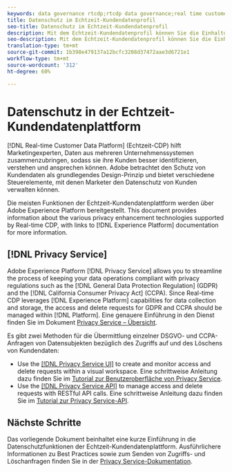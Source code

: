 ```yaml
---
keywords: data governance rtcdp;rtcdp data governance;real time customer data profile data governance;privacy rtcdp;rtcdp privacy
title: Datenschutz im Echtzeit-Kundendatenprofil
seo-title: Datenschutz im Echtzeit-Kundendatenprofil
description: Mit dem Echtzeit-Kundendatenprofil können Sie die Einhaltung von Datenschutzbestimmungen bei Ihren Datenvorgängen optimieren.
seo-description: Mit dem Echtzeit-Kundendatenprofil können Sie die Einhaltung von Datenschutzbestimmungen bei Ihren Datenvorgängen optimieren.
translation-type: tm+mt
source-git-commit: 1b398e479137a12bcfc3208d37472aae3d6721e1
workflow-type: tm+mt
source-wordcount: '312'
ht-degree: 60%

---
```



# Datenschutz in der Echtzeit-Kundendatenplattform

[!DNL Real-time Customer Data Platform] (Echtzeit-CDP) hilft Marketingexperten, Daten aus mehreren Unternehmenssystemen zusammenzubringen, sodass sie ihre Kunden besser identifizieren, verstehen und ansprechen können. Adobe betrachtet den Schutz von Kundendaten als grundlegendes Design-Prinzip und bietet verschiedene Steuerelemente, mit denen Marketer den Datenschutz von Kunden verwalten können.

Die meisten Funktionen der Echtzeit-Kundendatenplattform werden über Adobe Experience Platform bereitgestellt. This document provides information about the various privacy enhancement technologies supported by Real-time CDP, with links to [!DNL Experience Platform] documentation for more information.

## [!DNL Privacy Service]

Adobe Experience Platform [!DNL Privacy Service] allows you to streamline the process of keeping your data operations compliant with privacy regulations such as the [!DNL General Data Protection Regulation] (GDPR) and the [!DNL California Consumer Privacy Act] (CCPA). Since Real-time CDP leverages [!DNL Experience Platform] capabilities for data collection and storage, the access and delete requests for GDPR and CCPA should be managed within [!DNL Platform]. Eine genauere Einführung in den Dienst finden Sie im Dokument [Privacy Service – Übersicht](../../privacy-service/home.md).

Es gibt zwei Methoden für die Übermittlung einzelner DSGVO- und CCPA-Anfragen von Datensubjekten bezüglich des Zugriffs auf und des Löschens von Kundendaten:

* Use the [[!DNL Privacy Service UI]](https://gdprui.cloud.adobe.io/) to create and monitor access and delete requests within a visual workspace. Eine schrittweise Anleitung dazu finden Sie im [Tutorial zur Benutzeroberfläche von Privacy Service](../../privacy-service/ui/overview.md).
* Use the [[!DNL Privacy Service API]](https://www.adobe.io/apis/experienceplatform/home/api-reference.html#!acpdr/swagger-specs/privacy-service.yaml) to manage access and delete requests with RESTful API calls. Eine schrittweise Anleitung dazu finden Sie im [Tutorial zur Privacy Service-API](../../privacy-service/api/getting-started.md).

<!-- (Capability will not be available for November GA) 
## Opt-out capabilities

Real-time CDP provides two types of consumer opt-out capabilities:

1. **General opt-out**: (Waiting on info)
1. **Segment-level opt-out of sale**: Opt-out of sale requests are captured using the Profile Privacy mixin (see the section on "Handling opt-out requests" in the [Real-time Customer Profile overview](../../profile/home.md) for more information). Using this, you can exclude users who have opted out from a segment using boolean logic ("AND NOT") in the segment predicate.
-->

## Nächste Schritte

Das vorliegende Dokument beinhaltet eine kurze Einführung in die Datenschutzfunktionen der Echtzeit-Kundendatenplattform. Ausführlichere Informationen zu Best Practices sowie zum Senden von Zugriffs- und Löschanfragen finden Sie in der [Privacy Service-Dokumentation](../../privacy-service/home.md).